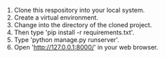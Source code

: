 1) Clone this respository into your local system.
2) Create a virtual environment.
3) Change into the directory of the cloned project.
4) Then type 'pip install -r requirements.txt'.
5) Type 'python manage.py runserver'.
6) Open 'http://127.0.0.1:8000/' in your web browser.
